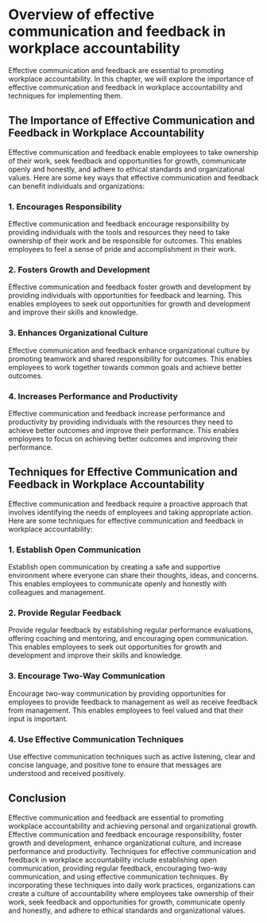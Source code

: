 Overview of effective communication and feedback in workplace accountability
=============================================================================================================================

Effective communication and feedback are essential to promoting workplace accountability. In this chapter, we will explore the importance of effective communication and feedback in workplace accountability and techniques for implementing them.

The Importance of Effective Communication and Feedback in Workplace Accountability
----------------------------------------------------------------------------------

Effective communication and feedback enable employees to take ownership of their work, seek feedback and opportunities for growth, communicate openly and honestly, and adhere to ethical standards and organizational values. Here are some key ways that effective communication and feedback can benefit individuals and organizations:

### 1. Encourages Responsibility

Effective communication and feedback encourage responsibility by providing individuals with the tools and resources they need to take ownership of their work and be responsible for outcomes. This enables employees to feel a sense of pride and accomplishment in their work.

### 2. Fosters Growth and Development

Effective communication and feedback foster growth and development by providing individuals with opportunities for feedback and learning. This enables employees to seek out opportunities for growth and development and improve their skills and knowledge.

### 3. Enhances Organizational Culture

Effective communication and feedback enhance organizational culture by promoting teamwork and shared responsibility for outcomes. This enables employees to work together towards common goals and achieve better outcomes.

### 4. Increases Performance and Productivity

Effective communication and feedback increase performance and productivity by providing individuals with the resources they need to achieve better outcomes and improve their performance. This enables employees to focus on achieving better outcomes and improving their performance.

Techniques for Effective Communication and Feedback in Workplace Accountability
-------------------------------------------------------------------------------

Effective communication and feedback require a proactive approach that involves identifying the needs of employees and taking appropriate action. Here are some techniques for effective communication and feedback in workplace accountability:

### 1. Establish Open Communication

Establish open communication by creating a safe and supportive environment where everyone can share their thoughts, ideas, and concerns. This enables employees to communicate openly and honestly with colleagues and management.

### 2. Provide Regular Feedback

Provide regular feedback by establishing regular performance evaluations, offering coaching and mentoring, and encouraging open communication. This enables employees to seek out opportunities for growth and development and improve their skills and knowledge.

### 3. Encourage Two-Way Communication

Encourage two-way communication by providing opportunities for employees to provide feedback to management as well as receive feedback from management. This enables employees to feel valued and that their input is important.

### 4. Use Effective Communication Techniques

Use effective communication techniques such as active listening, clear and concise language, and positive tone to ensure that messages are understood and received positively.

Conclusion
----------

Effective communication and feedback are essential to promoting workplace accountability and achieving personal and organizational growth. Effective communication and feedback encourage responsibility, foster growth and development, enhance organizational culture, and increase performance and productivity. Techniques for effective communication and feedback in workplace accountability include establishing open communication, providing regular feedback, encouraging two-way communication, and using effective communication techniques. By incorporating these techniques into daily work practices, organizations can create a culture of accountability where employees take ownership of their work, seek feedback and opportunities for growth, communicate openly and honestly, and adhere to ethical standards and organizational values.
